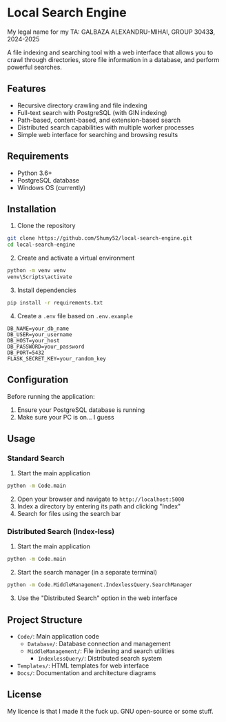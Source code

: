 # Local Search Engine

My legal name for my TA: GALBAZA ALEXANDRU-MIHAI, GROUP 3043**3**, 2024-2025

A file indexing and searching tool with a web interface that allows you to crawl through directories, store file information in a database, and perform powerful searches.

## Features

- Recursive directory crawling and file indexing
- Full-text search with PostgreSQL (with GIN indexing)
- Path-based, content-based, and extension-based search
- Distributed search capabilities with multiple worker processes
- Simple web interface for searching and browsing results

## Requirements

- Python 3.6+
- PostgreSQL database
- Windows OS (currently)

## Installation

1. Clone the repository

```bash
git clone https://github.com/Shumy52/local-search-engine.git
cd local-search-engine
```

2. Create and activate a virtual environment

```bash
python -m venv venv
venv\Scripts\activate
```

3. Install dependencies

```bash
pip install -r requirements.txt
```

4. Create a `.env` file based on `.env.example`

```
DB_NAME=your_db_name
DB_USER=your_username
DB_HOST=your_host
DB_PASSWORD=your_password
DB_PORT=5432
FLASK_SECRET_KEY=your_random_key
```

## Configuration

Before running the application:

1. Ensure your PostgreSQL database is running
2. Make sure your PC is on... I guess

## Usage

### Standard Search

1. Start the main application

```bash
python -m Code.main
```

2. Open your browser and navigate to `http://localhost:5000`
3. Index a directory by entering its path and clicking "Index"
4. Search for files using the search bar

### Distributed Search (Index-less)

1. Start the main application

```bash
python -m Code.main
```

2. Start the search manager (in a separate terminal)

```bash
python -m Code.MiddleManagement.IndexlessQuery.SearchManager
```

3. Use the "Distributed Search" option in the web interface

## Project Structure

- `Code/`: Main application code
  - `Database/`: Database connection and management
  - `MiddleManagement/`: File indexing and search utilities
    - `IndexlessQuery/`: Distributed search system
- `Templates/`: HTML templates for web interface
- `Docs/`: Documentation and architecture diagrams

## License

My licence is that I made it the fuck up. GNU open-source or some stuff.
